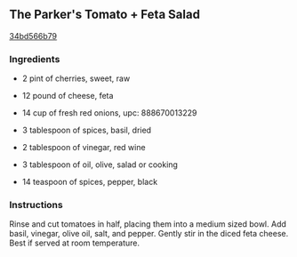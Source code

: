 ## The Parker's Tomato + Feta Salad

[34bd566b79](http://www.food.com/recipe/the-parkers-tomato-feta-salad-244070)

### Ingredients

 - 2 pint of cherries, sweet, raw

 - 12 pound of cheese, feta

 - 14 cup of fresh red onions, upc: 888670013229

 - 3 tablespoon of spices, basil, dried

 - 2 tablespoon of vinegar, red wine

 - 3 tablespoon of oil, olive, salad or cooking

 - 14 teaspoon of spices, pepper, black

### Instructions

Rinse and cut tomatoes in half, placing them into a medium sized bowl. Add basil, vinegar, olive oil, salt, and pepper. Gently stir in the diced feta cheese. Best if served at room temperature.